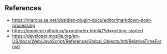 ## References

* https://marcus.se.net/obsidian-plugin-docs/editor/markdown-post-processing
* https://moment.github.io/luxon/index.html#/?id=getting-started
* https://developer.mozilla.org/en-US/docs/Web/JavaScript/Reference/Global_Objects/Intl/RelativeTimeFormat
